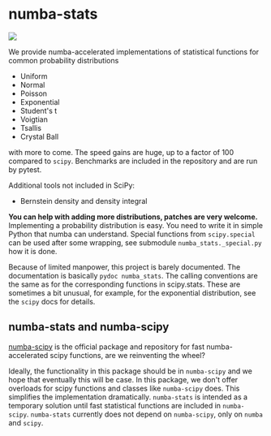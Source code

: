 # numba-stats

![](https://img.shields.io/pypi/v/numba-stats.svg)

We provide numba-accelerated implementations of statistical functions for common probability distributions

* Uniform
* Normal
* Poisson
* Exponential
* Student's t
* Voigtian
* Tsallis
* Crystal Ball

with more to come. The speed gains are huge, up to a factor of 100 compared to `scipy`. Benchmarks are included in the repository and are run by pytest.

Additional tools not included in SciPy:
* Bernstein density and density integral

**You can help with adding more distributions, patches are very welcome.** Implementing a probability distribution is easy. You need to write it in simple Python that numba can understand. Special functions from `scipy.special` can be used after some wrapping, see submodule `numba_stats._special.py` how it is done.

Because of limited manpower, this project is barely documented. The documentation is basically `pydoc numba_stats`. The calling conventions are the same as for the corresponding functions in scipy.stats. These are sometimes a bit unusual, for example, for the exponential distribution, see the `scipy` docs for details.

## numba-stats and numba-scipy

[numba-scipy](https://github.com/numba/numba-scipy) is the official package and repository for fast numba-accelerated scipy functions, are we reinventing the wheel?

Ideally, the functionality in this package should be in `numba-scipy` and we hope that eventually this will be case. In this package, we don't offer overloads for scipy functions and classes like `numba-scipy` does. This simplifies the implementation dramatically. `numba-stats` is intended as a temporary solution until fast statistical functions are included in `numba-scipy`. `numba-stats` currently does not depend on `numba-scipy`, only on `numba` and `scipy`.
